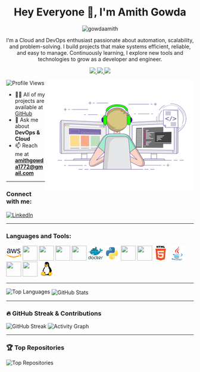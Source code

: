 
<h1 align="center">Hey Everyone 👋, I'm Amith Gowda</h1>

<div align="center">
  <img src="" alt="gowdaamith">
</div>

<p align="center">
I’m a Cloud and DevOps enthusiast passionate about automation, scalability, and problem-solving. I build projects that make systems efficient, reliable, and easy to manage. Continuously learning, I explore new tools and technologies to grow as a developer and engineer.
</p>

<p align="center">
  <a href="https://github.com/gowdaamith">
    <img src="https://img.shields.io/github/followers/gowdaamith?label=Follow&style=social" />
  </a>
  <a href="https://linkedin.com/in/gowdaamith">
    <img src="https://img.shields.io/badge/LinkedIn-gowdaamith-blue?logo=linkedin&style=flat-square" />
  </a>
  <a href="mailto:amithgowda1772@gmail.com">
    <img src="https://img.shields.io/badge/Email-amithgowda1772@gmail.com-red?style=flat-square&logo=gmail" />
  </a>
</p>

<img align="right" alt="Coding" width="400" src="https://raw.githubusercontent.com/devSouvik/devSouvik/master/gif3.gif">

<p align="left">
  <img src="https://komarev.com/ghpvc/?username=gowdaamith&label=Profile%20views&color=0e75b6&style=flat" alt="Profile Views" />
</p>

- 👨‍💻 All of my projects are available at [GitHub](https://github.com/gowdaamith)  
- 💬 Ask me about **DevOps & Cloud**  
- 📫 Reach me at **amithgowda1772@gmail.com**

---

<h3 align="left">Connect with me:</h3>
<p align="left">
  <a href="https://linkedin.com/in/gowdaamith" target="blank">
    <img align="center" src="https://raw.githubusercontent.com/rahuldkjain/github-profile-readme-generator/master/src/images/icons/Social/linked-in-alt.svg" alt="LinkedIn" height="30" width="40" />
  </a>
</p>

---

<h3 align="left">Languages and Tools:</h3>
<p align="left">
  <img src="https://raw.githubusercontent.com/devicons/devicon/master/icons/amazonwebservices/amazonwebservices-original-wordmark.svg" width="40" height="40"/>
  <img src="https://www.vectorlogo.zone/logos/gnu_bash/gnu_bash-icon.svg" width="40" height="40"/>
  <img src="https://www.vectorlogo.zone/logos/terraformio/terraformio-icon.svg" width="40" height="40"/>
  <img src="https://www.vectorlogo.zone/logos/ansible/ansible-icon.svg" width="40" height="40"/>
  <img src="https://www.vectorlogo.zone/logos/circleci/circleci-icon.svg" width="40" height="40"/>
  <img src="https://raw.githubusercontent.com/devicons/devicon/master/icons/docker/docker-original-wordmark.svg" width="40" height="40"/>
  <img src="https://raw.githubusercontent.com/devicons/devicon/master/icons/python/python-original.svg" width="40" height="40"/>
  <img src="https://www.vectorlogo.zone/logos/git-scm/git-scm-icon.svg" width="40" height="40"/>
  <img src="https://www.vectorlogo.zone/logos/grafana/grafana-icon.svg" width="40" height="40"/>
  <img src="https://raw.githubusercontent.com/devicons/devicon/master/icons/html5/html5-original-wordmark.svg" width="40" height="40"/>
  <img src="https://raw.githubusercontent.com/devicons/devicon/master/icons/java/java-original.svg" width="40" height="40"/>
  <img src="https://www.vectorlogo.zone/logos/jenkins/jenkins-icon.svg" width="40" height="40"/>
  <img src="https://www.vectorlogo.zone/logos/kubernetes/kubernetes-icon.svg" width="40" height="40"/>
  <img src="https://raw.githubusercontent.com/devicons/devicon/master/icons/linux/linux-original.svg" width="40" height="40"/>
</p>

---

<p><img align="left" src="https://github-readme-stats.vercel.app/api/top-langs?username=gowdaamith&show_icons=true&locale=en&layout=compact&theme=vue&hide_border=true" alt="Top Languages" /></p>
<p>&nbsp;<img align="center" src="https://github-readme-stats.vercel.app/api?username=gowdaamith&show_icons=true&locale=en&theme=vue&hide_border=true&count_private=true&hide_title=false" alt="GitHub Stats" /></p>

---

<h3 align="left">🔥 GitHub Streak & Contributions</h3>
<p align="left">
  <img src="https://github-readme-streak-stats.herokuapp.com/?user=gowdaamith&theme=dark&hide_border=false" alt="GitHub Streak" />
  <img src="https://github-readme-activity-graph.cyclic.app/graph?username=gowdaamith&bg_color=0d1117&color=58a6ff&line=58a6ff&point=ff6d28&area=true&hide_border=false" alt="Activity Graph"/>
</p>

---

<h3 align="left">🏆 Top Repositories</h3>
<p align="left">
  <img src="https://github-contributor-stats.vercel.app/api?username=gowdaamith&limit=5&theme=flat&combine_all_yearly_contributions=true" alt="Top Repositories"/>
</p>

